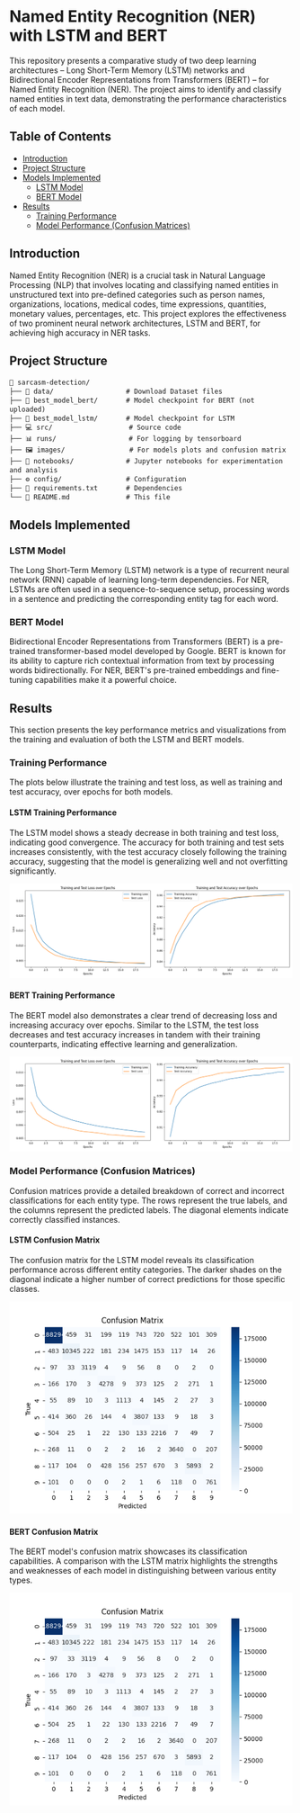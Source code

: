 # Named Entity Recognition (NER) with LSTM and BERT

This repository presents a comparative study of two deep learning architectures – Long Short-Term Memory (LSTM) networks and Bidirectional Encoder Representations from Transformers (BERT) – for Named Entity Recognition (NER). The project aims to identify and classify named entities in text data, demonstrating the performance characteristics of each model.

## Table of Contents

- [Introduction](#introduction)
- [Project Structure](#project-structure)
- [Models Implemented](#models-implemented)
  - [LSTM Model](#lstm-model)
  - [BERT Model](#bert-model)
- [Results](#results)
  - [Training Performance](#training-performance)
  - [Model Performance (Confusion Matrices)](#model-performance-confusion-matrices)


## Introduction

Named Entity Recognition (NER) is a crucial task in Natural Language Processing (NLP) that involves locating and classifying named entities in unstructured text into pre-defined categories such as person names, organizations, locations, medical codes, time expressions, quantities, monetary values, percentages, etc. This project explores the effectiveness of two prominent neural network architectures, LSTM and BERT, for achieving high accuracy in NER tasks.

## Project Structure

```shall
📂 sarcasm-detection/
├── 📁 data/                  # Download Dataset files
├── 🤖 best_model_bert/       # Model checkpoint for BERT (not uploaded)
├── 🧠 best_model_lstm/       # Model checkpoint for LSTM
├── 💻 src/                   # Source code
├── 📊 runs/                  # For logging by tensorboard
├── 🖼️ images/                # For models plots and confusion matrix
├── 📓 notebooks/             # Jupyter notebooks for experimentation and analysis
├── ⚙️ config/                # Configuration
├── 📜 requirements.txt       # Dependencies
└── 📖 README.md              # This file
```

## Models Implemented

### LSTM Model

The Long Short-Term Memory (LSTM) network is a type of recurrent neural network (RNN) capable of learning long-term dependencies. For NER, LSTMs are often used in a sequence-to-sequence setup, processing words in a sentence and predicting the corresponding entity tag for each word.

### BERT Model

Bidirectional Encoder Representations from Transformers (BERT) is a pre-trained transformer-based model developed by Google. BERT is known for its ability to capture rich contextual information from text by processing words bidirectionally. For NER, BERT's pre-trained embeddings and fine-tuning capabilities make it a powerful choice.

## Results

This section presents the key performance metrics and visualizations from the training and evaluation of both the LSTM and BERT models.

### Training Performance

The plots below illustrate the training and test loss, as well as training and test accuracy, over epochs for both models.

#### LSTM Training Performance

The LSTM model shows a steady decrease in both training and test loss, indicating good convergence. The accuracy for both training and test sets increases consistently, with the test accuracy closely following the training accuracy, suggesting that the model is generalizing well and not overfitting significantly.

![LSTM Training and Test Loss/Accuracy over Epochs](images/lstm_plot_training_results.png)

#### BERT Training Performance

The BERT model also demonstrates a clear trend of decreasing loss and increasing accuracy over epochs. Similar to the LSTM, the test loss decreases and test accuracy increases in tandem with their training counterparts, indicating effective learning and generalization.

![BERT Training and Test Loss/Accuracy over Epochs](images/bert_plot_training.png)

### Model Performance (Confusion Matrices)

Confusion matrices provide a detailed breakdown of correct and incorrect classifications for each entity type. The rows represent the true labels, and the columns represent the predicted labels. The diagonal elements indicate correctly classified instances.

#### LSTM Confusion Matrix

The confusion matrix for the LSTM model reveals its classification performance across different entity categories. The darker shades on the diagonal indicate a higher number of correct predictions for those specific classes.

![LSTM Confusion Matrix](images/confusion_matrix_bert.png)

#### BERT Confusion Matrix

The BERT model's confusion matrix showcases its classification capabilities. A comparison with the LSTM matrix highlights the strengths and weaknesses of each model in distinguishing between various entity types.

![BERT Confusion Matrix](images/confusion_matrix_bert.png)


